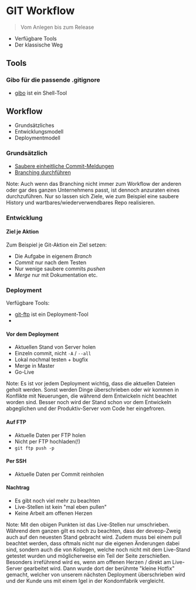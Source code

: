 # GIT Workflow

> Vom Anlegen bis zum Release


- Verfügbare Tools
- Der klassische Weg


## Tools


### Gibo für die passende .gitignore


- [gibo](https://github.com/simonwhitaker/gibo) ist ein Shell-Tool



## Workflow

- Grundsätzliches
- Entwicklungsmodell
- Deploymentmodell


### Grundsätzlich

 - [Saubere einheitliche Commit-Meldungen](https://gist.github.com/sourcerer-mike/9629666)
 - [Branching durchführen](http://nvie.com/posts/a-successful-git-branching-model/)
 
Note:
Auch wenn das Branching nicht immer zum Workflow der anderen
oder gar des ganzen Unternehmens passt,
ist dennoch anzuraten eines durchzuführen.
Nur so lassen sich Ziele,
wie zum Beispiel eine saubere History
und wartbares/wiederverwendbares Repo realisieren.


### Entwicklung


#### Ziel je Aktion

Zum Beispiel je Git-Aktion ein Ziel setzen:

- Die Aufgabe in eigenem *Branch*
- *Commit* nur nach dem Testen
- Nur wenige saubere commits *pushen*
- *Merge* nur mit Dokumentation etc.


### Deployment


Verfügbare Tools:

- [git-ftp](https://github.com/simonwhitaker/gibo) ist ein Deployment-Tool
- 

#### Vor dem Deployment

- Aktuellen Stand von Server holen
- Einzeln commit, nicht `-A` / `--all`
- Lokal nochmal testen + bugfix
- Merge in Master
- Go-Live

Note: Es ist vor jedem Deployment wichtig,
dass die aktuellen Dateien geholt werden.
Sonst werden Dinge überschrieben
oder wir kommen in Konflikte mit Neuerungen,
die während dem Entwickeln nicht beachtet worden sind.
Besser noch wird der Stand schon vor dem Entwickeln abgeglichen
und der Produktiv-Server vom Code her eingefroren.


#### Auf FTP

- Aktuelle Daten per FTP holen
- Nicht per FTP hochladen(!)
- `git ftp push -p`


#### Per SSH

- Aktuelle Daten per Commit reinholen

#### Nachtrag

- Es gibt noch viel mehr zu beachten
- Live-Stellen ist kein "mal eben pullen"
- Keine Arbeit am offenen Herzen

Note: Mit den obigen Punkten ist das Live-Stellen nur umschrieben.
Während dem ganzen gilt es noch zu beachten,
dass der deveop-Zweig auch auf den neuesten Stand gebracht wird.
Zudem muss bei einem pull beachtet werden,
dass oftmals nicht nur die eigenen Änderungen dabei sind,
sondern auch die von Kollegen,
welche noch nicht mit dem Live-Stand getestet wurden
und möglicherweise ein Teil der Seite zerschießen.
Besonders irreführend wird es,
wenn am offenen Herzen / direkt am Live-Server gearbeitet wird.
Dann wurde dort der berühmte "kleine Hotfix" gemacht,
welcher von unserem nächsten Deployment überschrieben wird
und der Kunde uns mit einem Igel in der Kondomfabrik vergleicht.
